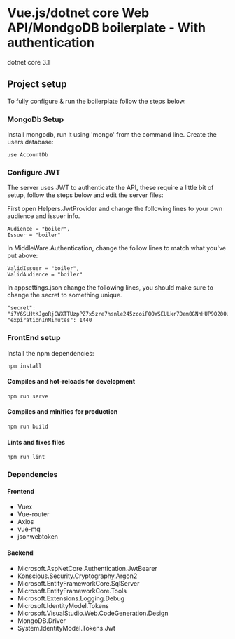 # Vue.js/dotnet core Web API/MondgoDB boilerplate - With authentication
dotnet core 3.1

## Project setup
To fully configure & run the boilerplate follow the steps below.

### MongoDb Setup
Install mongodb, run it using 'mongo' from the command line.
Create the users database:
```
use AccountDb
```

### Configure JWT
The server uses JWT to authenticate the API, these require a little bit of setup, follow the steps below and edit the server files:

First open Helpers.JwtProvider and change the following lines to your own audience and issuer info.
```
Audience = "boiler",
Issuer = "boiler"
```

In MiddleWare.Authentication, change the follow lines to match what you've put above:
```
ValidIssuer = "boiler",
ValidAudience = "boiler"
```

In appsettings.json change the following lines, you should make sure to change the secret to something unique.
```
"secret": "i7Y6SLHtKJgoRjGWXTTUzpPZ7x5zre7hsnle245zcoiFQOWSEULkr7Dem0GNhHUP9Q200UahjvY5UTQjvwcJv4Iyer7EPjxzltOpLI",
"expirationInMinutes": 1440
```

### FrontEnd setup
Install the npm dependencies:
```
npm install
```
#### Compiles and hot-reloads for development
```
npm run serve
```

#### Compiles and minifies for production
```
npm run build
```

#### Lints and fixes files
```
npm run lint
```

### Dependencies

#### Frontend
* Vuex
* Vue-router
* Axios
* vue-mq
* jsonwebtoken

#### Backend
* Microsoft.AspNetCore.Authentication.JwtBearer
* Konscious.Security.Cryptography.Argon2
* Microsoft.EntityFrameworkCore.SqlServer
* Microsoft.EntityFrameworkCore.Tools
* Microsoft.Extensions.Logging.Debug
* Microsoft.IdentityModel.Tokens
* Microsoft.VisualStudio.Web.CodeGeneration.Design
* MongoDB.Driver
* System.IdentityModel.Tokens.Jwt
